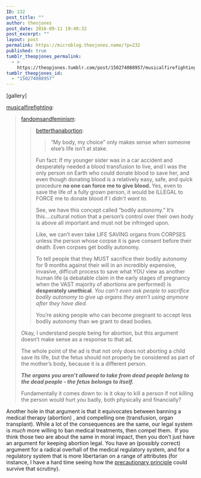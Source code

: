 ```yaml
---
ID: 232
post_title: ""
author: theojones
post_date: 2016-09-11 19:40:32
post_excerpt: ""
layout: post
permalink: https://microblog.theojones.name/?p=232
published: true
tumblr_theopjones_permalink:
  - >
    https://theopjones.tumblr.com/post/150274088957/musicalfirefighting-fandomsandfeminism
tumblr_theopjones_id:
  - "150274088957"
---
```

[gallery]
<p><a class="tumblr_blog" href="http://musicalfirefighting.tumblr.com/post/150270582834">musicalfirefighting</a>:</p>
<blockquote>
<p><a class="tumblr_blog" href="http://fandomsandfeminism.tumblr.com/post/69050229643">fandomsandfeminism</a>:</p>
<blockquote>
<p><a class="tumblr_blog" href="http://betterthanabortion.tumblr.com/post/69049612521">betterthanabortion</a>:</p>
<blockquote>
<p>“My body, my choice” only makes sense when someone else’s life isn’t at stake.</p>
</blockquote>
<p>Fun fact: If my younger sister was in a car accident and desperately needed a blood transfusion to live, and I was the only person on Earth who could donate blood to save her, and even though donating blood is a relatively easy, safe, and quick procedure <strong>no one can force me to give blood. </strong>Yes, even to save the life of a fully grown person, it would be ILLEGAL to FORCE me to donate blood if I<em> didn’t want to.</em></p>
<p>See, we have this concept called “bodily autonomy.” It’s this….cultural notion that a person’s control over their own body is above all important and must not be infringed upon. </p>
<p>Like, we can’t even take LIFE SAVING organs from CORPSES unless the person whose corpse it is gave consent before their death. Even corpses get bodily autonomy. </p>

<p>To tell people that they MUST sacrifice their bodily autonomy for 9 months against their will in an incredibly expensive, invasive, difficult process to save what YOU view as another human life (a debatable claim in the early stages of pregnancy when the VAST majority of abortions are performed) is<strong> desperately unethical</strong>.<em> You can’t even ask people to sacrifice bodily autonomy to give up organs they aren’t using anymore after they have died. </em></p>
<p>You’re asking people who can become pregnant to accept less bodily autonomy than we grant to dead bodies. </p>
</blockquote>
<p>Okay, I understand people being for abortion, but this argument doesn’t make sense as a response to that ad.</p>

<p>The whole point of the ad is that not only does not aborting a child save its life, but the fetus should not properly be considered as part of the mother’s body, because it is a different person.</p>

<p><i><b>The organs you aren’t allowed to take from dead people belong to the dead people - the fetus belongs to itself.</b></i></p>
<p>Fundamentally it comes down to: is it okay to kill a person if not killing the person would hurt you badly, both physically and financially?</p>
</blockquote>

<p>Another hole in that argument is that it equivocates between banning a medical therapy (abortion) , and compelling one (transfusion, organ transplant). While a lot of the consequences are the same, our legal system is <i>much</i> more willing to ban medical treatments, then compel them.  If you think those two are about the same in moral impact, then you don’t just have an argument for keeping abortion legal. You have an (possibly correct) argument for a radical overhall of the medical regulatory system, and for a regulatory system that is more libertarian on a range of attributes (for instance, I have a hard time seeing how the <a href="https://fee.org/articles/a-deadly-caution-how-fear-is-killing-patients/">precautionary principle</a> could survive that scrutiny). </p>
